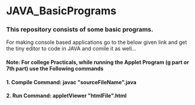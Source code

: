 # JAVA_BasicPrograms

### This repository consists of some basic programs.
For making console based applications go to the below given link and get the tiny editor to code in JAVA and comile it as well...

#### Note: For college Practicals, while running the Applet Program (g part or 7th part) use the Following commands
#### 1. Compile Command: javac "sourceFileName".java
#### 2. Run Command: appletViewer "htmlFile".html

